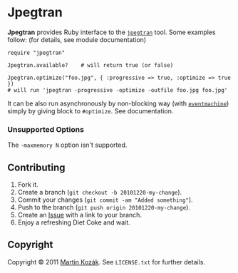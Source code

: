 Jpegtran
========

**Jpegtran** provides Ruby interface to the [`jpegtran`][1] tool. 
Some examples follow: (for details, see module documentation)

    require "jpegtran"
    
    Jpegtran.available?    # will return true (or false)
    
    Jpegtran.optimize("foo.jpg", { :progressive => true, :optimize => true })
    # will run 'jpegtran -progressive -optimize -outfile foo.jpg foo.jpg'
    
It can be also run asynchronously by non-blocking way (with [`eventmachine`][4]) 
simply by giving block to `#optimize`. See documentation. 
    
### Unsupported Options

The `-maxmemory N` option isn't supported.


    
    
Contributing
------------

1. Fork it.
2. Create a branch (`git checkout -b 20101220-my-change`).
3. Commit your changes (`git commit -am "Added something"`).
4. Push to the branch (`git push origin 20101220-my-change`).
5. Create an [Issue][2] with a link to your branch.
6. Enjoy a refreshing Diet Coke and wait.

Copyright
---------

Copyright &copy; 2011 [Martin Kozák][3]. See `LICENSE.txt` for
further details.

[1]: http://linux.die.net/man/1/jpegtran
[2]: http://github.com/martinkozak/jpegtran/issues
[3]: http://www.martinkozak.net/
[4]: http://rubyeventmachine.com/
